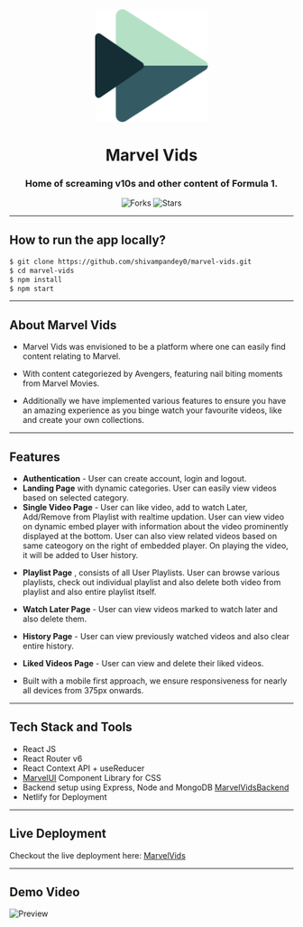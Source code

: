 <div align="center">
  <img src="/public/logo192.png" height="200" width="200" alt="logo"/>

# Marvel Vids

### Home of screaming v10s and other content of Formula 1.

![Forks](https://img.shields.io/github/forks/shivampandey0/marvel-vids)
![Stars](https://img.shields.io/github/stars/shivampandey0/marvel-vids)

 </div>

---

## How to run the app locally?

```
$ git clone https://github.com/shivampandey0/marvel-vids.git
$ cd marvel-vids
$ npm install
$ npm start
```

---

## About Marvel Vids

* Marvel Vids was envisioned to be a platform where one can easily find content relating to Marvel.
- With content categoriezed by Avengers, featuring nail biting moments from Marvel Movies.
* Additionally we have implemented various features to ensure you have an amazing experience as you binge watch your favourite videos, like and create your own collections.

---

## Features
- <strong>Authentication</strong> - User can create account, login and logout.
- <strong>Landing Page</strong>  with dynamic categories. User can easily view videos based on selected category.
- <strong>Single Video Page</strong>  - User can like video, add to watch Later, Add/Remove from Playlist with realtime updation. User can view video on dynamic embed player with information about the video prominently displayed at the bottom. User can also view related videos based on same cateogory on the right of embedded player. On playing the video, it will be added to User history.
* <strong>Playlist Page</strong> , consists of all User Playlists. User can browse various playlists, check out individual playlist and also delete both video from playlist and also entire playlist itself.
- <strong>Watch Later Page</strong>  - User can view videos marked to watch later and also delete them.
* <strong>History Page</strong>  - User can view previously watched videos and also clear entire history.
- <strong>Liked Videos Page</strong>  - User can view and delete their liked videos.
* Built with a mobile first approach, we ensure responsiveness for nearly all devices from 375px onwards.

---

## Tech Stack and Tools

- React JS
- React Router v6
- React Context API + useReducer
- [MarvelUI](https://marvel-ui.vercel.app/) Component Library for CSS
- Backend setup using Express, Node and MongoDB [MarvelVidsBackend](https://github.com/shivampandey0/MarvelVidsBackend)
- Netlify for Deployment

---

## Live Deployment

Checkout the live deployment here: [MarvelVids](https://marvel-vids.netlify.app/)

---

## Demo Video

![Preview](preview.gif)

